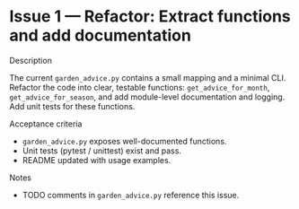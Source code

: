 # Issue 1 — Refactor: Extract functions and add documentation

Description

The current `garden_advice.py` contains a small mapping and a minimal CLI. Refactor the code into clear, testable functions: `get_advice_for_month`, `get_advice_for_season`, and add module-level documentation and logging. Add unit tests for these functions.

Acceptance criteria

- `garden_advice.py` exposes well-documented functions.
- Unit tests (pytest / unittest) exist and pass.
- README updated with usage examples.

Notes

- TODO comments in `garden_advice.py` reference this issue.